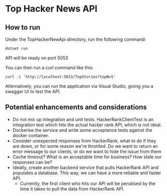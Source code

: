 # Top Hacker News API
## How to run
Under the TopHackerNewApi directory, run the following command:

```dotnet run```

API will be ready on port 5053

You can then run a curl command like this:

```curl -i 'http://localhost:5033/TopStories?topN=5'```

Alternatively, you can run the application via Visual Studio, giving you a swagger UI to test the API.

## Potential enhancements and considerations
- Do not mix up integration and unit tests. HackerRankClientTest is an integration test which hits the actual hacker rank API, which is not ideal. 
- Dockerise the service and write some acceptance tests against the docker container.
- Consider unexpected responses from HackerRank, what to do if they are down, or for some reason we're throttled. Do we want to return an error message to our clients, or do we want to hide the issue from them
- Cache timeout? What is an acceptable time for business? How stale our responses can be?
- Ideally, create another backend service that pulls HackerRank API and populates a database. This way, we can have a more reliable and faster API.
  - Currently, the first client who hits our API will be penalised by the time it takes to pull the data from HackerRank API. 
